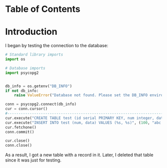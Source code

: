 # Table of Contents



# Introduction

I began by testing the connection to the database:

```py
# Standard library imports
import os

# Database imports
import psycopg2


db_info = os.getenv("DB_INFO")
if not db_info:
    raise ValueError("Database not found. Please set the DB_INFO environment variable.")

conn = psycopg2.connect(db_info)
cur = conn.cursor()
#------------------------------------------------------------------------------
cur.execute("CREATE TABLE test (id serial PRIMARY KEY, num integer, data varchar);")
cur.execute("INSERT INTO test (num, data) VALUES (%s, %s)", (100, "abc'def"))
cur.fetchone()
conn.commit()

cur.close()
conn.close()
```

As a result, I got a new table with a record in it. Later, I deleted that table since it was just for testing.
